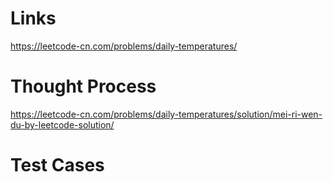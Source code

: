 # Links
https://leetcode-cn.com/problems/daily-temperatures/

# Thought Process
https://leetcode-cn.com/problems/daily-temperatures/solution/mei-ri-wen-du-by-leetcode-solution/

# Test Cases

